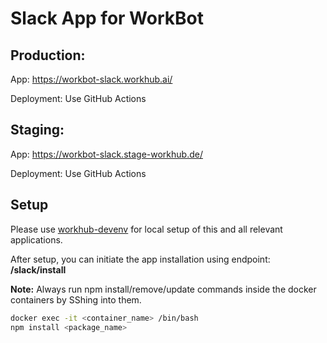 # Slack App for WorkBot

## Production:

App: <https://workbot-slack.workhub.ai/>

Deployment: Use GitHub Actions

## Staging:

App: <https://workbot-slack.stage-workhub.de/>

Deployment: Use GitHub Actions

## Setup

Please use [workhub-devenv](https://github.com/coeus-solutions/workhub-devenv) for local setup of this and all relevant applications.

After setup, you can initiate the app installation using endpoint: **/slack/install**

**Note:** Always run npm install/remove/update commands inside the docker containers by SShing into them.

```bash
docker exec -it <container_name> /bin/bash
npm install <package_name>
```
